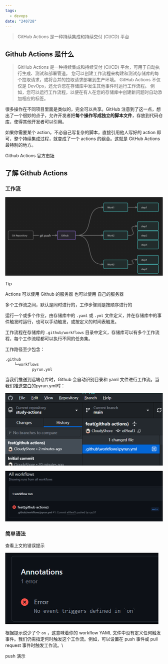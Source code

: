 ```yaml
---
tags:
  - devops
date: "240728"
---
```

> GitHub Actions 是一种持续集成和持续交付 (CI/CD) 平台

## Github Actions 是什么

> GitHub Actions 是一种持续集成和持续交付 (CI/CD) 平台，可用于自动执行生成、测试和部署管道。 您可以创建工作流程来构建和测试存储库的每个拉取请求，或将合并的拉取请求部署到生产环境。
> GitHub Actions 不仅仅是 DevOps，还允许您在存储库中发生其他事件时运行工作流程。 例如，您可以运行工作流程，以便在有人在您的存储库中创建新问题时自动添加相应的标签。

很多操作在不同项目里面是类似的，完全可以共享。GitHub 注意到了这一点，想出了一个很妙的点子，允许开发者把**每个操作写成独立的脚本文件**，存放到代码仓库，使得其他开发者可以引用。

如果你需要某个 action，不必自己写复杂的脚本，直接引用他人写好的 action 即可，整个持续集成过程，就变成了一个 actions 的组合。这就是 GitHub Actions 最特别的地方。

Github Actions 官方[市场](https://github.com/marketplace?type=actions)


## 了解 Github Actions

### 工作流

![](assets/Pasted%20image%2020240729105053.png)

> [!tip]
> Actions 可以使用 Github 的服务器 也可以使用 自己的服务器
> 
> 多个工作流之间，默认是同时进行的，工作步骤则是按顺序进行的

运行一个或多个作业，由存储库中的 `.yaml` 或 `.yml` 文件定义，并在存储库中的事件触发时运行，也可以手动触发，或按定义的时间表触发。

工作流程在存储库的 `.github/workflows` 目录中定义，存储库可以有多个工作流程，每个工作流程都可以执行不同的任务集。

工作路径至少包含：
```shell
.github
	└─workflows
			pyrun.yml
```

当我们推送到远端仓库时，Github 会自动识别目录和 yaml 文件进行工作流。当我们推送空白的pyrun.yml时：

![](assets/Pasted%20image%2020240729105834.png)

![](assets/Pasted%20image%2020240729105753.png)

### 简单语法

查看上文的错误提示

![](assets/Pasted%20image%2020240729105920.png)

根据提示说少了个 `on` ，这意味着你的 workflow YAML 文件中没有定义任何触发事件。我们仍需指定何时触发这个工作流。例如，可以设置在 push 事件或 pull request 事件时触发工作流。\


push 演示
```yaml

```